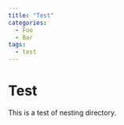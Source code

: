 ```yaml
---
title: "Test"
categories:
  - Foo
  - Bar
tags:
  - test
---
```


# Test

This is a test of nesting directory.
